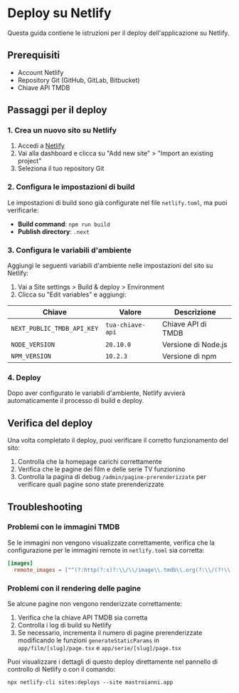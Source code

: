 # Deploy su Netlify

Questa guida contiene le istruzioni per il deploy dell'applicazione su Netlify.

## Prerequisiti

- Account Netlify
- Repository Git (GitHub, GitLab, Bitbucket)
- Chiave API TMDB

## Passaggi per il deploy

### 1. Crea un nuovo sito su Netlify

1. Accedi a [Netlify](https://app.netlify.com/)
2. Vai alla dashboard e clicca su "Add new site" > "Import an existing project"
3. Seleziona il tuo repository Git

### 2. Configura le impostazioni di build

Le impostazioni di build sono già configurate nel file `netlify.toml`, ma puoi verificarle:

- **Build command**: `npm run build`  
- **Publish directory**: `.next`  

### 3. Configura le variabili d'ambiente

Aggiungi le seguenti variabili d'ambiente nelle impostazioni del sito su Netlify:

1. Vai a Site settings > Build & deploy > Environment
2. Clicca su "Edit variables" e aggiungi:

| Chiave | Valore | Descrizione |
|--------|--------|-------------|
| `NEXT_PUBLIC_TMDB_API_KEY` | `tua-chiave-api` | Chiave API di TMDB |
| `NODE_VERSION` | `20.10.0` | Versione di Node.js |
| `NPM_VERSION` | `10.2.3` | Versione di npm |

### 4. Deploy

Dopo aver configurato le variabili d'ambiente, Netlify avvierà automaticamente il processo di build e deploy.

## Verifica del deploy

Una volta completato il deploy, puoi verificare il corretto funzionamento del sito:

1. Controlla che la homepage carichi correttamente
2. Verifica che le pagine dei film e delle serie TV funzionino
3. Controlla la pagina di debug `/admin/pagine-prerenderizzate` per verificare quali pagine sono state prerenderizzate

## Troubleshooting

### Problemi con le immagini TMDB

Se le immagini non vengono visualizzate correttamente, verifica che la configurazione per le immagini remote in `netlify.toml` sia corretta:

```toml
[images]
  remote_images = ["^(?:http(?:s)?:\\/\\/image\\.tmdb\\.org(?:\\/(?!\\.)(?:(?:(?!(?:^|\\/)\\.).)*?)|$))$"]
```

### Problemi con il rendering delle pagine

Se alcune pagine non vengono renderizzate correttamente:

1. Verifica che la chiave API TMDB sia corretta
2. Controlla i log di build su Netlify
3. Se necessario, incrementa il numero di pagine prerenderizzate modificando le funzioni `generateStaticParams` in `app/film/[slug]/page.tsx` e `app/serie/[slug]/page.tsx` 

Puoi visualizzare i dettagli di questo deploy direttamente nel pannello di controllo di Netlify o con il comando:

```
npx netlify-cli sites:deploys --site mastroianni.app
``` 